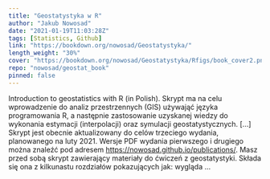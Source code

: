 ```yaml
---
title: "Geostatystyka w R"
author: "Jakub Nowosad"
date: "2021-01-19T11:03:28Z"
tags: [Statistics, Github]
link: "https://bookdown.org/nowosad/Geostatystyka/"
length_weight: "30%"
cover: "https://bookdown.org/nowosad/Geostatystyka/Rfigs/book_cover2.png"
repo: "nowosad/geostat_book"
pinned: false
---
```


Introduction to geostatistics with R (in Polish). Skrypt ma na celu wprowadzenie do analiz przestrzennych (GIS) używająć języka programowania R, a następnie zastosowanie uzyskanej wiedzy do wykonania estymacji (interpolacji) oraz symulacji geostatystycznych. [...] Skrypt jest obecnie aktualizowany do celów trzeciego wydania, planowanego na luty 2021.
Wersje PDF wydania pierwszego i drugiego można znaleźć pod adresem https://nowosad.github.io/publications/. Masz przed sobą skrypt zawierający materiały do ćwiczeń z geostatystyki.
Składa się ona z kilkunastu rozdziałów pokazujących jak: wygląda ...
